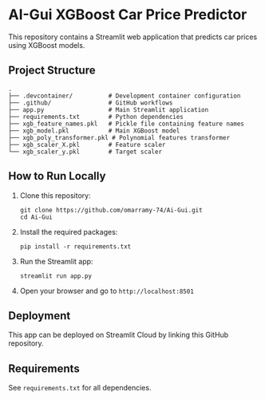 # AI-Gui XGBoost Car Price Predictor

This repository contains a Streamlit web application that predicts car prices using XGBoost models.

## Project Structure

```
.
├── .devcontainer/          # Development container configuration
├── .github/                # GitHub workflows
├── app.py                  # Main Streamlit application
├── requirements.txt        # Python dependencies
├── xgb_feature_names.pkl   # Pickle file containing feature names
├── xgb_model.pkl           # Main XGBoost model
├── xgb_poly_transformer.pkl # Polynomial features transformer
├── xgb_scaler_X.pkl        # Feature scaler
└── xgb_scaler_y.pkl        # Target scaler
```

## How to Run Locally

1. Clone this repository:
   ```
   git clone https://github.com/omarramy-74/Ai-Gui.git
   cd Ai-Gui
   ```

2. Install the required packages:
   ```
   pip install -r requirements.txt
   ```

3. Run the Streamlit app:
   ```
   streamlit run app.py
   ```

4. Open your browser and go to `http://localhost:8501`

## Deployment

This app can be deployed on Streamlit Cloud by linking this GitHub repository.

## Requirements

See `requirements.txt` for all dependencies.
